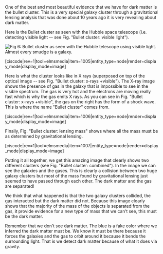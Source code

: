 One of the best and most beautiful evidence that we have for dark matter is the bullet cluster. This is a very special galaxy cluster through a gravitational lensing analysis that was done about 10 years ago it is very revealing about dark matter.

Here is the Bullet cluster as seen with the Hubble space telescope (i.e. detecting visible light -- see Fig. "Bullet cluster: visible light").


![](https://online.science.psu.edu/sites/default/files/phys010/W15future/276170main_bulletcluster_HI-1.jpg "Fig 6: Bullet cluster as seen with the Hubble telescope using visible light. Almost every smudge is a galaxy. ")

[ciscode|rev=1|tool=elmsmedia|item=1005|entity_type=node|render=display_mode|display_mode=image]

Here is what the cluster looks like in X rays (superposed on top of the optical image -- see Fig. "Bullet cluster: x-rays +visible"). The X-ray image shows the presence of gas in the galaxy that is impossible to see in the visible spectrum. The gas is very hot and the electrons are moving really fast which is why the gas emits X rays. As you can see in Fig. "Bullet cluster: x-rays +visible", the gas on the right has the form of a shock wave. This is where the name "Bullet cluster" comes from.

[ciscode|rev=1|tool=elmsmedia|item=1006|entity_type=node|render=display_mode|display_mode=image]

Finally, Fig. "Bullet cluster: lensing mass" shows where all the mass must be as determined by gravitational lensing.

[ciscode|rev=1|tool=elmsmedia|item=1007|entity_type=node|render=display_mode|display_mode=image]

Putting it all together, we get this amazing image that clearly shows two different clusters (see Fig. "Bullet cluster: combined"). In the image we can see the galaxies and the gases. This is clearly a collision between two huge galaxy clusters but most of the mass found by gravitational lensing just seemed to have passed through each other. The dark matter and the gas are separated!

We think that what happened is that the two galaxy clusters collided, the gas interacted but the dark matter did not. Because this image clearly shows that the majority of the mass of the objects is separated from the gas, it provide evidence for a new type of mass that we can't see, this must be the dark matter. 

Remember that we don't see dark matter. The blue is a fake color where we inferred the dark matter must be. We know it must be there because it forces the galaxies and the gas to orbit around it because it bends the surrounding light. That is we detect dark matter because of what it does via gravity.
